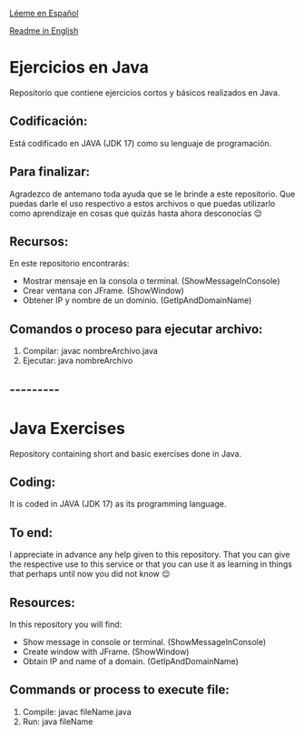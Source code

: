 [Léeme en Español](#Ejercicios-en-Java)

[Readme in English](#Java-Exercises)

# Ejercicios en Java
Repositorio que contiene ejercicios cortos y básicos realizados en Java.

## Codificación:
Está codificado en JAVA (JDK 17) como su lenguaje de programación.

## Para finalizar:
Agradezco de antemano toda ayuda que se le brinde a este repositorio. Que puedas darle el uso respectivo a estos archivos o que puedas utilizarlo como aprendizaje en cosas que quizás hasta ahora desconocías 😌

## Recursos:
En este repositorio encontrarás:
- Mostrar mensaje en la consola o terminal. (ShowMessageInConsole)
- Crear ventana con JFrame. (ShowWindow)
- Obtener IP y nombre de un dominio. (GetIpAndDomainName)

## Comandos o proceso para ejecutar archivo:
1. Compilar: javac nombreArchivo.java
2. Ejecutar: java nombreArchivo

## ---------
# Java Exercises
Repository containing short and basic exercises done in Java.

## Coding:
It is coded in JAVA (JDK 17) as its programming language.

## To end:
I appreciate in advance any help given to this repository. That you can give the respective use to this service or that you can use it as learning in things that perhaps until now you did not know 😌

## Resources:
In this repository you will find:
- Show message in console or terminal. (ShowMessageInConsole)
- Create window with JFrame. (ShowWindow)
- Obtain IP and name of a domain. (GetIpAndDomainName)

## Commands or process to execute file:
1. Compile: javac fileName.java
2. Run: java fileName

